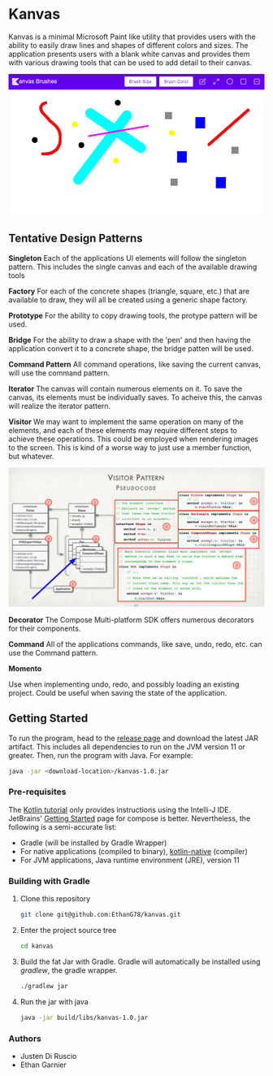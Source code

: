 # Kanvas

Kanvas is a minimal Microsoft Paint like utility that provides users with the ability to easily draw lines and shapes of different colors and sizes. The application presents users with a blank white canvas and provides them with various drawing tools that can be used to add detail to their canvas.

![demo](data/demo_screenshot.PNG)

## Tentative Design Patterns

**Singleton**
Each of the applications UI elements will follow the singleton pattern. This
includes the single canvas and each of the available drawing tools

**Factory**
For each of the concrete shapes (triangle, square, etc.) that are available to
draw, they will all be created using a generic shape factory.

**Prototype**
For the ability to copy drawing tools, the protype pattern will be used.

**Bridge**
For the ability to draw a shape with the 'pen' and then having the application
convert it to a concrete shape, the bridge patten will be used.

**Command Pattern**
All command operations, like saving the current canvas, will use the command pattern.

**Iterator**
The canvas will contain numerous elements on it. To save the canvas, its
elements must be individually saves. To acheive this, the canvas will realize
the iterator pattern.

**Visitor**
We may want to implement the same operation on many of the elements, and each of these elements may require different
steps to achieve these operations. This could be employed when rendering images to the screen. This is kind of a worse
way to just use a member function, but whatever.

![visitor](data/visitor_example.png)

**Decorator**
The Compose Multi-platform SDK offers numerous decorators for their components.

**Command**
All of the applications commands, like save, undo, redo, etc. can use the Command pattern.

**Momento**

Use when implementing undo, redo, and possibly loading an existing project. Could be useful when saving the state of the
application.

## Getting Started

To run the program, head to the [release page](https://github.com/EthanG78/kanvas/releases) and download the latest JAR
artifact. This includes all dependencies to run on the JVM version 11 or greater. Then, run the program with Java. For example:

```bash
java -jar <download-location>/kanvas-1.0.jar
```

### Pre-requisites

The [Kotlin tutorial](https://kotlinlang.org/docs/getting-started.html#learn-kotlin-fundamentals) only provides
instructions using the Intelli-J IDE.
JetBrains' [Getting Started](https://github.com/JetBrains/compose-jb/tree/master/tutorials/Getting_Started) page for
compose is better. Nevertheless, the following is a semi-accurate list:

* Gradle (will be installed by Gradle Wrapper)
* For native applications (compiled to binary), [kotlin-native](https://kotlinlang.org/docs/native-overview.html) (compiler)
* For JVM applications, Java runtime environment (JRE), version 11

### Building with Gradle

1. Clone this repository
    ```bash
    git clone git@github.com:EthanG78/kanvas.git
    ```
2. Enter the project source tree
    ```bash
    cd kanvas
    ```
3. Build the fat Jar with Gradle. Gradle will automatically be installed using *gradlew*, the gradle wrapper. 
    ```bash
    ./gradlew jar 
    ```
   
4. Run the jar with java  
    ```bash
    java -jar build/libs/kanvas-1.0.jar
    ```

### Authors
- Justen Di Ruscio
- Ethan Garnier